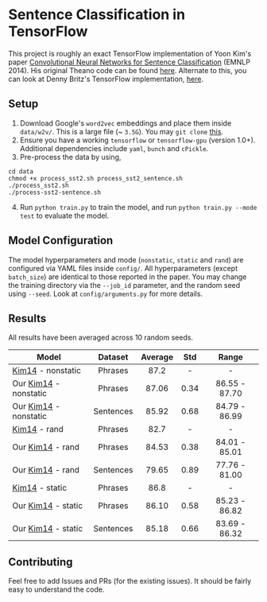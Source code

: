 # Sentence Classification in TensorFlow

This project is roughly an exact TensorFlow implementation of Yoon Kim's paper [Convolutional Neural Networks for Sentence Classification](https://arxiv.org/abs/1408.5882) (EMNLP 2014). His original Theano code can be found [here](https://github.com/yoonkim/CNN_sentence). Alternate to this, you can look at Denny Britz's TensorFlow implementation, [here](https://github.com/dennybritz/cnn-text-classification-tf).

## Setup

1. Download Google's `word2vec` embeddings and place them inside `data/w2v/`. This is a large file (~ `3.5G`). You may `git clone` [this](https://github.com/mmihaltz/word2vec-GoogleNews-vectors).
2. Ensure you have a working `tensorflow` or `tensorflow-gpu` (version 1.0+). Additional dependencies include `yaml`, `bunch` and `cPickle`.
3. Pre-process the data by using,
```
cd data
chmod +x process_sst2.sh process_sst2_sentence.sh
./process_sst2.sh
./process-sst2-sentence.sh
```
4. Run `python train.py` to train the model, and run `python train.py --mode test` to evaluate the model.

## Model Configuration
The model hyperparameters and mode (`nonstatic`, `static` and `rand`) are configured via YAML files inside `config/`. All hyperparameters (except `batch_size`) are identical to those reported in the paper. You may change the training directory via the `--job_id` parameter, and the random seed using `--seed`. Look at `config/arguments.py` for more details.

## Results
All results have been averaged across 10 random seeds.

Model | Dataset | Average | Std | Range |
| ------------- |:-------------:|:-----:|:-----:|:-----:|
[Kim14](https://arxiv.org/abs/1408.5882) - nonstatic | Phrases | 87.2 | - | - |
Our [Kim14](https://arxiv.org/abs/1408.5882) - nonstatic | Phrases | 87.06 | 0.34 | 86.55 - 87.70 |
Our [Kim14](https://arxiv.org/abs/1408.5882) - nonstatic | Sentences | 85.92 | 0.68 | 84.79 - 86.99 |
[Kim14](https://arxiv.org/abs/1408.5882) - rand | Phrases | 82.7 | - | - |
Our [Kim14](https://arxiv.org/abs/1408.5882) - rand | Phrases | 84.53 | 0.38 | 84.01 - 85.01 |
Our [Kim14](https://arxiv.org/abs/1408.5882) - rand | Sentences | 79.65 | 0.89 | 77.76 - 81.00 |
[Kim14](https://arxiv.org/abs/1408.5882) - static | Phrases | 86.8 | - | - |
Our [Kim14](https://arxiv.org/abs/1408.5882) - static | Phrases | 86.10 | 0.58 | 85.23 - 86.82 |
Our [Kim14](https://arxiv.org/abs/1408.5882) - static | Sentences | 85.18 | 0.66 | 83.69 - 86.32 |

## Contributing
Feel free to add Issues and PRs (for the existing issues). It should be fairly easy to understand the code.
